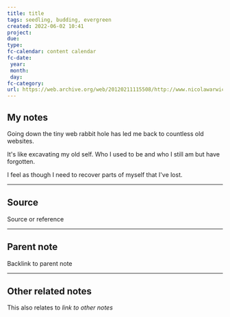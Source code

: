 ```yaml
---
title: title
tags: seedling, budding, evergreen
created: 2022-06-02 10:41
project: 
due: 
type: 
fc-calendar: content calendar
fc-date:
 year: 
 month: 
 day: 
fc-category: 
url: https://web.archive.org/web/20120211115508/http://www.nicolawarwick.com/
---
```


## My notes

Going down the tiny web rabbit hole has led me back to countless old websites.

It's like excavating my old self. Who I used to be and who I still am but have forgotten.

I feel as though I need to recover parts of myself that I've lost.

---

## Source

Source or reference

---

## Parent note

Backlink to parent note

---

## Other related notes

This also relates to *link to other notes*